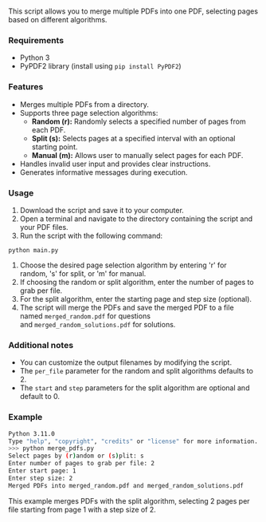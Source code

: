 #

This script allows you to merge multiple PDFs into one PDF, selecting pages based on different algorithms.

### **Requirements**

-   Python 3
-   PyPDF2 library (install using `pip install PyPDF2`)

### **Features**

-   Merges multiple PDFs from a directory.
-   Supports three page selection algorithms:
    -   **Random (r):** Randomly selects a specified number of pages from each PDF.
    -   **Split (s):** Selects pages at a specified interval with an optional starting point.
    -   **Manual (m):** Allows user to manually select pages for each PDF.
-   Handles invalid user input and provides clear instructions.
-   Generates informative messages during execution.

### **Usage**

1. Download the script and save it to your computer.
2. Open a terminal and navigate to the directory containing the script and your PDF files.
3. Run the script with the following command:

`python main.py`

1. Choose the desired page selection algorithm by entering 'r' for random, 's' for split, or 'm' for manual.
2. If choosing the random or split algorithm, enter the number of pages to grab per file.
3. For the split algorithm, enter the starting page and step size (optional).
4. The script will merge the PDFs and save the merged PDF to a file named `merged_random.pdf` for questions and `merged_random_solutions.pdf` for solutions.

### **Additional notes**

-   You can customize the output filenames by modifying the script.
-   The `per_file` parameter for the random and split algorithms defaults to 2.
-   The `start` and `step` parameters for the split algorithm are optional and default to 0.

### **Example**

```bash
Python 3.11.0
Type "help", "copyright", "credits" or "license" for more information.
>>> python merge_pdfs.py
Select pages by (r)andom or (s)plit: s
Enter number of pages to grab per file: 2
Enter start page: 1
Enter step size: 2
Merged PDFs into merged_random.pdf and merged_random_solutions.pdf
```

This example merges PDFs with the split algorithm, selecting 2 pages per file starting from page 1 with a step size of 2.
